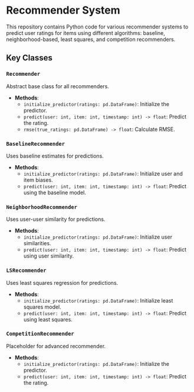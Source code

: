# Recommender System

This repository contains Python code for various recommender systems to predict user ratings for items using different algorithms: baseline, neighborhood-based, least squares, and competition recommenders.

## Key Classes

### `Recommender`

Abstract base class for all recommenders.
- **Methods**:
  - `initialize_predictor(ratings: pd.DataFrame)`: Initialize the predictor.
  - `predict(user: int, item: int, timestamp: int) -> float`: Predict the rating.
  - `rmse(true_ratings: pd.DataFrame) -> float`: Calculate RMSE.

### `BaselineRecommender`

Uses baseline estimates for predictions.
- **Methods**:
  - `initialize_predictor(ratings: pd.DataFrame)`: Initialize user and item biases.
  - `predict(user: int, item: int, timestamp: int) -> float`: Predict using the baseline model.

### `NeighborhoodRecommender`

Uses user-user similarity for predictions.
- **Methods**:
  - `initialize_predictor(ratings: pd.DataFrame)`: Initialize user similarities.
  - `predict(user: int, item: int, timestamp: int) -> float`: Predict using user similarity.

### `LSRecommender`

Uses least squares regression for predictions.
- **Methods**:
  - `initialize_predictor(ratings: pd.DataFrame)`: Initialize least squares model.
  - `predict(user: int, item: int, timestamp: int) -> float`: Predict using least squares.

### `CompetitionRecommender`

Placeholder for advanced recommender.
- **Methods**:
  - `initialize_predictor(ratings: pd.DataFrame)`: Initialize the predictor.
  - `predict(user: int, item: int, timestamp: int) -> float`: Predict the rating.



